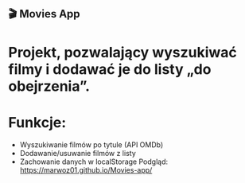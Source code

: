 ## 🎬 Movies App
# Projekt, pozwalający wyszukiwać filmy i dodawać je do listy „do obejrzenia”.

# Funkcje:
- Wyszukiwanie filmów po tytule (API OMDb)
- Dodawanie/usuwanie filmów z listy
- Zachowanie danych w localStorage
Podgląd: https://marwoz01.github.io/Movies-app/
